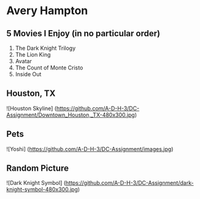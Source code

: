 # Avery Hampton

## 5 Movies I Enjoy **(in no particular order)**
1. The Dark Knight Trilogy
1. The Lion King
1. Avatar
1. The Count of Monte Cristo
1. Inside Out
## Houston, TX
![Houston Skyline]
(https://github.com/A-D-H-3/DC-Assignment/Downtown_Houston,_TX-480x300.jpg)
## Pets
![Yoshi]
(https://github.com/A-D-H-3/DC-Assignment/images.jpg)
## Random Picture
![Dark Knight Symbol]
(https://github.com/A-D-H-3/DC-Assignment/dark-knight-symbol-480x300.jpg)